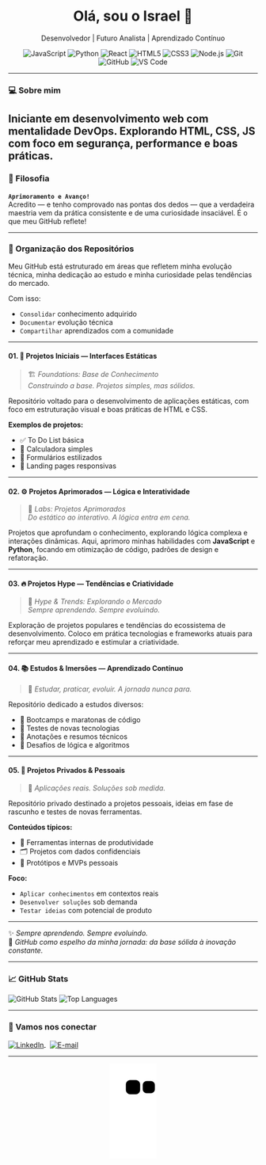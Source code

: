 <div align="center">

  <h1>Olá, sou o Israel 👋</h1>

  <p>Desenvolvedor | Futuro Analista | Aprendizado Contínuo</p>

  <p>
    <img src="https://img.shields.io/badge/JavaScript-F7DF1E?style=flat&logo=javascript&logoColor=black" alt="JavaScript"/>
    <img src="https://img.shields.io/badge/Python-3776AB?style=flat&logo=python&logoColor=white" alt="Python"/>
    <img src="https://img.shields.io/badge/React-20232A?style=flat&logo=react&logoColor=61DAFB" alt="React"/>
    <img src="https://img.shields.io/badge/HTML5-E34F26?style=flat&logo=html5&logoColor=white" alt="HTML5"/>
    <img src="https://img.shields.io/badge/CSS3-1572B6?style=flat&logo=css3&logoColor=white" alt="CSS3"/>
    <img src="https://img.shields.io/badge/Node.js-339933?style=flat&logo=node.js&logoColor=white" alt="Node.js"/>
    <img src="https://img.shields.io/badge/Git-F05032?style=flat&logo=git&logoColor=white" alt="Git"/>
    <img src="https://img.shields.io/badge/GitHub-181717?style=flat&logo=github&logoColor=white" alt="GitHub"/>
    <img src="https://img.shields.io/badge/VS_Code-007ACC?style=flat&logo=visual-studio-code&logoColor=white" alt="VS Code"/>
  </p>

</div>

---

### 💻 Sobre mim

Iniciante em desenvolvimento web com mentalidade DevOps.
Explorando HTML, CSS, JS com foco em segurança, performance e boas práticas.
---

### 🎯 Filosofia

**`Aprimoramento e Avanço!`**  
Acredito — e tenho comprovado nas pontas dos dedos — que a verdadeira maestria vem da prática consistente e de uma curiosidade insaciável. É o que meu GitHub reflete!

---

### 📁 Organização dos Repositórios

Meu GitHub está estruturado em áreas que refletem minha evolução técnica, minha dedicação ao estudo e minha curiosidade pelas tendências do mercado.

Com isso:
- `Consolidar` conhecimento adquirido  
- `Documentar` evolução técnica  
- `Compartilhar` aprendizados com a comunidade  

---

#### 01. 🧱 Projetos Iniciais — Interfaces Estáticas  
> 🏗️ *Foundations: Base de Conhecimento*  
> *Construindo a base. Projetos simples, mas sólidos.*

Repositório voltado para o desenvolvimento de aplicações estáticas, com foco em estruturação visual e boas práticas de HTML e CSS.

**Exemplos de projetos:**
- ✅ To Do List básica  
- 🧮 Calculadora simples  
- 📝 Formulários estilizados  
- 🎨 Landing pages responsivas  

---

#### 02. ⚙️ Projetos Aprimorados — Lógica e Interatividade  
> 🧪 *Labs: Projetos Aprimorados*  
> *Do estático ao interativo. A lógica entra em cena.*

Projetos que aprofundam o conhecimento, explorando lógica complexa e interações dinâmicas. Aqui, aprimoro minhas habilidades com **JavaScript** e **Python**, focando em otimização de código, padrões de design e refatoração.

---

#### 03. 🔥 Projetos Hype — Tendências e Criatividade  
> 🚀 *Hype & Trends: Explorando o Mercado*  
> *Sempre aprendendo. Sempre evoluindo.*

Exploração de projetos populares e tendências do ecossistema de desenvolvimento. Coloco em prática tecnologias e frameworks atuais para reforçar meu aprendizado e estimular a criatividade.

---

#### 04. 📚 Estudos & Imersões — Aprendizado Contínuo  
> 📘 *Estudar, praticar, evoluir. A jornada nunca para.*

Repositório dedicado a estudos diversos:
- 🚀 Bootcamps e maratonas de código  
- 🧪 Testes de novas tecnologias  
- 📘 Anotações e resumos técnicos  
- 🧩 Desafios de lógica e algoritmos  

---

#### 05. 🔐 Projetos Privados & Pessoais  
> 🧠 *Aplicações reais. Soluções sob medida.*

Repositório privado destinado a projetos pessoais, ideias em fase de rascunho e testes de novas ferramentas.

**Conteúdos típicos:**
- 🧾 Ferramentas internas de produtividade  
- 🗂️ Projetos com dados confidenciais  
- 🧠 Protótipos e MVPs pessoais  

**Foco:**
- `Aplicar conhecimentos` em contextos reais  
- `Desenvolver soluções` sob demanda  
- `Testar ideias` com potencial de produto  

---

✨ *Sempre aprendendo. Sempre evoluindo.*  
📌 *GitHub como espelho da minha jornada: da base sólida à inovação constante.*

---

### 📈 GitHub Stats

<p align="left">
  <img width="380em" src="https://github-readme-stats.vercel.app/api?username=israelassis&show_icons=true&theme=vision-friendly-dark" alt="GitHub Stats"/>
  <img width="380em" src="https://github-readme-stats.vercel.app/api/top-langs/?username=israelassis&layout=compact&theme=vision-friendly-dark" alt="Top Languages"/>
</p>

---

### 🤝 Vamos nos conectar

<a href="https://linkedin.com/in/israelassis" target="_blank">
  <img align="center" src="https://img.shields.io/badge/-LinkedIn-05122A?style=flat&logo=linkedin" alt="LinkedIn"/>
</a>&nbsp;
<a href="mailto:assis.phn@gmail.com" target="_blank">
  <img align="center" src="https://img.shields.io/badge/-Email-05122A?style=flat&logo=gmail" alt="E-mail"/>
</a>

---

<div align="center">
  <img src="https://github.com/israelassis/israelassis/blob/output/github-contribution-grid-snake.svg" alt="Snake animation">
</div>
